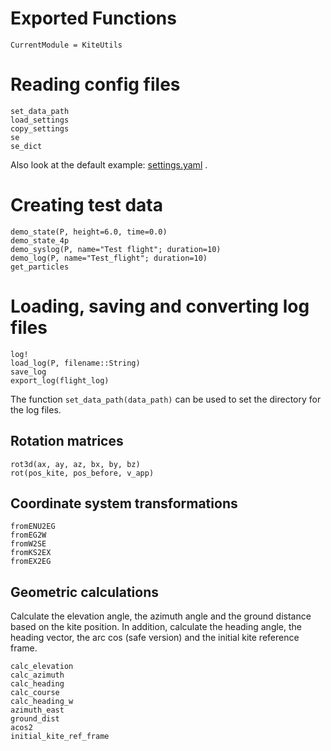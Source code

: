 # Exported Functions

```@meta
CurrentModule = KiteUtils
```

# Reading config files
```@docs
set_data_path
load_settings
copy_settings
se
se_dict
```
Also look at the default example: [settings.yaml](https://github.com/ufechner7/KiteUtils.jl/blob/main/data/settings.yaml) .

# Creating test data
```@docs
demo_state(P, height=6.0, time=0.0)
demo_state_4p
demo_syslog(P, name="Test flight"; duration=10)
demo_log(P, name="Test_flight"; duration=10)
get_particles
```

# Loading, saving and converting log files
```@docs
log!
load_log(P, filename::String)
save_log
export_log(flight_log)
```
The function ```set_data_path(data_path)``` can be used to set the directory for the log files. 

## Rotation matrices
```@docs
rot3d(ax, ay, az, bx, by, bz)
rot(pos_kite, pos_before, v_app)
```

## Coordinate system transformations
```@docs
fromENU2EG
fromEG2W
fromW2SE
fromKS2EX
fromEX2EG
```

## Geometric calculations
Calculate the elevation angle, the azimuth angle and the ground distance based on the kite position. In addition,
calculate the heading angle, the heading vector, the arc cos (safe version) and the initial kite reference frame.
```@docs
calc_elevation
calc_azimuth
calc_heading
calc_course
calc_heading_w
azimuth_east
ground_dist
acos2
initial_kite_ref_frame
```